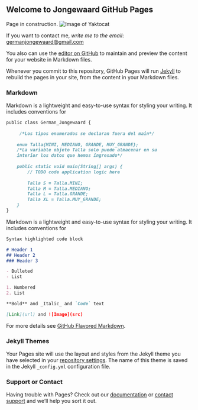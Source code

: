 ## Welcome to Jongewaard GitHub Pages

Page in construction.
![Image of Yaktocat](https://german-jongewaard.github.com/constru.gif) 

If you want to contact me, _write me to the email_: germanjongewaard@gmail.com

You also can use the [editor on GitHub](https://github.com/german-jongewaard/german-jongewaard.github.io/edit/master/index.md) to maintain and preview the content for your website in Markdown files.

Whenever you commit to this repository, GitHub Pages will run [Jekyll](https://jekyllrb.com/) to rebuild the pages in your site, from the content in your Markdown files.

### Markdown

Markdown is a lightweight and easy-to-use syntax for styling your writing. It includes conventions for

```markdown
public class German_Jongewaard {
 
     /*Los tipos enumerados se declaran fuera del main*/
    
    enum Talla{MINI, MEDIANO, GRANDE, MUY_GRANDE};
    /*La variable objeto Talla solo puede almacenar en su 
    interior los datos que hemos ingresado*/
     
    public static void main(String[] args) {
        // TODO code application logic here
        
        Talla S = Talla.MINI;
        Talla M = Talla.MEDIANO;
        Talla L = Talla.GRANDE;
        Talla XL = Talla.MUY_GRANDE; 
    }    
}
```
Markdown is a lightweight and easy-to-use syntax for styling your writing. It includes conventions for

```markdown
Syntax highlighted code block

# Header 1
## Header 2
### Header 3

- Bulleted
- List

1. Numbered
2. List

**Bold** and _Italic_ and `Code` text

[Link](url) and ![Image](src)
```

For more details see [GitHub Flavored Markdown](https://guides.github.com/features/mastering-markdown/).

### Jekyll Themes

Your Pages site will use the layout and styles from the Jekyll theme you have selected in your [repository settings](https://github.com/german-jongewaard/german-jongewaard.github.io/settings). The name of this theme is saved in the Jekyll `_config.yml` configuration file.

### Support or Contact

Having trouble with Pages? Check out our [documentation](https://help.github.com/categories/github-pages-basics/) or [contact support](https://github.com/contact) and we’ll help you sort it out.
